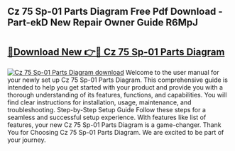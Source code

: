 ## Cz 75 Sp-01 Parts Diagram Free Pdf Download - Part-ekD New Repair Owner Guide R6MpJ

# <h2><a href="http://dfldi09.blite.top/?on=Cz+75+Sp-01+Parts+Diagram">🔗Download New 👉🔴 Cz 75 Sp-01 Parts Diagram</a></h2>

[![Cz 75 Sp-01 Parts Diagram download](https://i.imgur.com/lujVjoI.png)](http://dfldi09.blite.top/?on=Cz+75+Sp-01+Parts+Diagram)
Welcome to the user manual for your newly set up Cz 75 Sp-01 Parts Diagram. This comprehensive guide is intended to help you get started with your product and provide you with a thorough understanding of its features, functions, and capabilities. You will find clear instructions for installation, usage, maintenance, and troubleshooting. Step-by-Step Setup Guide Follow these steps for a seamless and successful setup experience. With features like list of features, your new Cz 75 Sp-01 Parts Diagram is a game-changer. Thank You for Choosing Cz 75 Sp-01 Parts Diagram. We are excited to be part of your journey.

